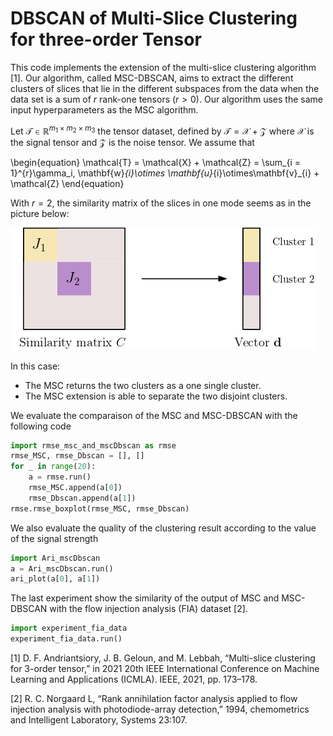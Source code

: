 # DBSCAN of Multi-Slice Clustering for three-order Tensor



This code implements the extension of the multi-slice clustering algorithm [1]. Our algorithm, called MSC-DBSCAN, aims to extract the different clusters of slices that lie in the different subspaces from the data when the data set is a sum of $r$ rank-one tensors $(r > 0)$. Our algorithm uses the  same input hyperparameters as the MSC algorithm.


Let $\mathcal{T} \in \mathbb{R}^{m_1\times m_2\times m_3}$  the tensor dataset, defined by $\mathcal{T} = \mathcal{X} + \mathcal{Z}$ where $\mathcal{X}$ is the signal tensor and $\mathcal{Z}$ is the noise tensor. We assume that

\begin{equation}
\mathcal{T} = \mathcal{X} + \mathcal{Z} = \sum_{i = 1}^{r}\gamma_i\, \mathbf{w}_{i}\otimes \mathbf{u}_{i}\otimes\mathbf{v}_{i} + \mathcal{Z}
\end{equation}

With $r=2$, the similarity matrix of the slices in one mode seems as in the picture below:

![an image](msc-extension.png)


In this case: 
* The MSC returns the two clusters as a one single cluster.
* The MSC extension is able to separate the two disjoint clusters.


We evaluate the comparaison of the MSC and MSC-DBSCAN with the following code

```python
import rmse_msc_and_mscDbscan as rmse
rmse_MSC, rmse_Dbscan = [], []
for _ in range(20):
    a = rmse.run()
    rmse_MSC.append(a[0])
    rmse_Dbscan.append(a[1])
rmse.rmse_boxplot(rmse_MSC, rmse_Dbscan)
```

We also evaluate the quality of the clustering result according to the value of the signal strength

```python
import Ari_mscDbscan
a = Ari_mscDbscan.run()
ari_plot(a[0], a[1])
```

The last experiment show the similarity of the output of  MSC and MSC-DBSCAN with the flow injection analysis (FIA) dataset [2].

```python
import experiment_fia_data
experiment_fia_data.run()
```



[1] D. F. Andriantsiory, J. B. Geloun, and M. Lebbah, “Multi-slice clustering for 3-order tensor,” in 2021 20th IEEE International Conference on Machine Learning and Applications (ICMLA). IEEE, 2021, pp. 173–178.

[2] R. C. Norgaard L, “Rank annihilation factor analysis applied to flow injection analysis with photodiode-array detection,” 1994, chemometrics and Intelligent Laboratory, Systems 23:107.